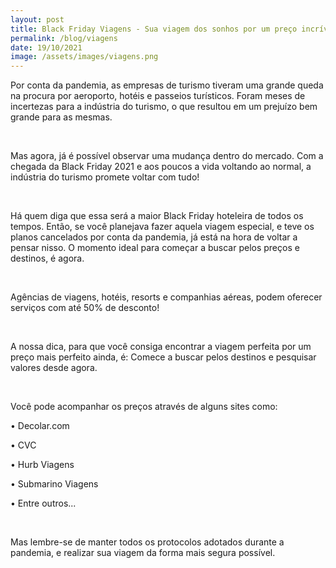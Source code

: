 ```yaml
---
layout: post
title: Black Friday Viagens - Sua viagem dos sonhos por um preço incrível
permalink: /blog/viagens
date: 19/10/2021
image: /assets/images/viagens.png
---
```


Por conta da pandemia, as empresas de turismo tiveram uma grande queda na procura por aeroporto, hotéis e passeios turísticos. Foram meses de incertezas para a indústria do turismo, o que resultou em um prejuízo bem grande para as mesmas.

<br/>

Mas agora, já é possível observar uma mudança dentro do mercado. Com a chegada da Black Friday 2021 e aos poucos a vida voltando ao normal, a indústria do turismo promete voltar com tudo!

<br/>

Há quem diga que essa será a maior Black Friday hoteleira de todos os tempos. Então,  se você planejava fazer aquela viagem especial, e teve os planos cancelados por conta da pandemia, já está na hora de voltar a pensar nisso. O momento ideal para começar a buscar pelos preços e destinos, é agora.

<br/>

Agências de viagens, hotéis, resorts e companhias aéreas, podem oferecer serviços com até 50% de desconto!

<br/>

A nossa dica, para que você consiga encontrar a viagem perfeita por um preço mais perfeito ainda, é: Comece a buscar pelos destinos e pesquisar valores desde agora.

<br/>

Você pode acompanhar os preços através de alguns sites como:

  • Decolar.com

  • CVC

  • Hurb Viagens

  • Submarino Viagens

  • Entre outros...

<br/>

Mas lembre-se de manter todos os protocolos adotados durante a pandemia, e realizar sua viagem da forma mais segura possível. 


